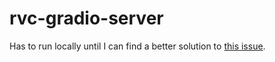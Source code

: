 # rvc-gradio-server

Has to run locally until I can find a better solution to [this issue](https://github.com/gradio-app/gradio/issues/3602).

